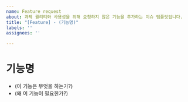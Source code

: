 ```yaml
---
name: Feature request
about: 과제 퀄리티와 사용성을 위해 요청하지 않은 기능을 추가하는 이슈 템플릿입니다.
title: "[Feature] - (기능명)"
labels: ''
assignees: ''

---
```


# 기능명

- (이 기능은 무엇을 하는가?)
- (왜 이 기능이 필요한가?)
